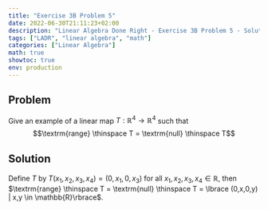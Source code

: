 ```yaml
---
title: "Exercise 3B Problem 5"
date: 2022-06-30T21:11:23+02:00
description: "Linear Algebra Done Right - Exercise 3B Problem 5 - Solution"
tags: ["LADR", "linear algebra", "math"]
categories: ["Linear Algebra"]
math: true
showtoc: true
env: production
---
```


## Problem
Give an example of a linear map $T: \mathbb{R}^4 \to \mathbb{R}^4$ such that
$$\textrm{range} \thinspace T = \textrm{null} \thinspace T$$


## Solution
Define $T$ by $T(x_1, x_2, x_3, x_4) = (0, x_1, 0, x_3)$ for all $x_1,x_2,x_3,x_4 \in \mathbb{R}$, then $\textrm{range} \thinspace T = \textrm{null} \thinspace T = \lbrace (0,x,0,y) | x,y \in \mathbb{R}\rbrace$.










